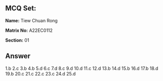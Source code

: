 ## MCQ Set:

**Name:** Tiew Chuan Rong

**Matrix No:** A22EC0112

**Section:** 01

## Answer
1.b
2.c
3.b
4.b
5.d
6.c
7.d
8.c
9.d
10.d
11.c
12.d
13.b
14.d
15.b
16.d
17.b
18.d
19.b
20.c
21.c
22.c
23.c
24.d
25.d
